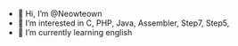 - 👋 Hi, I’m @Neowteown
- 👀 I’m interested in C, PHP, Java, Assembler, Step7, Step5, 
- 🌱 I’m currently learning english


<!---
Neowteown/Neowteown is a ✨ special ✨ repository because its `README.md` (this file) appears on your GitHub profile.
You can click the Preview link to take a look at your changes.
--->
